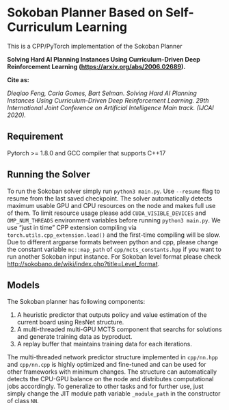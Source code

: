 # Sokoban Planner Based on Self-Curriculum Learning

This is a CPP/PyTorch implementation of the Sokoban Planner

**Solving Hard AI Planning Instances Using Curriculum-Driven Deep Reinforcement Learning (https://arxiv.org/abs/2006.02689).**

**Cite as:**

*Dieqiao Feng, Carla Gomes, Bart Selman. Solving Hard AI Planning Instances Using Curriculum-Driven Deep Reinforcement Learning. 29th International Joint Conference on Artificial Intelligence Main track. (IJCAI 2020).*

## Requirement
Pytorch >= 1.8.0 and GCC compiler that supports C++17

## Running the Solver

To run the Sokoban solver simply run `python3 main.py`. Use `--resume` flag to resume from the last saved checkpoint. The solver automatically detects maximum usable GPU and CPU resources on the node and makes full use of them. To limit resource usage please add `CUDA_VISIBLE_DEVICES` and `OMP_NUM_THREADS` environment variables before running `python3 main.py`. We use “just in time” CPP extension compiling via `torch.utils.cpp_extension.load()` and the first-time compiling will be slow. Due to different argparse formats between python and cpp, please change the constant variable `mc::map_path` of `cpp/mcts_constants.hpp` if you want to run another Sokoban input instance. For Sokoban level format please check http://sokobano.de/wiki/index.php?title=Level_format.

## Models

The Sokoban planner has following components:

1. A heuristic predictor that outputs policy and value estimation of the current board using ResNet structure.
2. A multi-threaded multi-GPU MCTS component that searchs for solutions and generate training data as byproduct.
3. A replay buffer that maintains training data for each iterations.

The multi-threaded network predictor structure implemented in `cpp/nn.hpp` and `cpp/nn.cpp` is highly optimized and fine-tuned and can be used for other frameworks with minimum changes. The structure can automatically detects the CPU-GPU balance on the node and distributes computational jobs accordingly. To generalize to other tasks and for further use, just simply change the JIT module path variable `_module_path` in the constructor of class `NN`.
